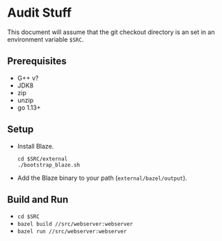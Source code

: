 # Audit Stuff

This document will assume that the git checkout directory is an set in an environment variable `$SRC`.

## Prerequisites

- G++ v?
- JDK8
- zip
- unzip
- go 1.13+ 

## Setup

- Install Blaze.

    ```
    cd $SRC/external
    ./bootstrap_blaze.sh
    ```
- Add the Blaze binary to your path (`external/bazel/output`).

## Build and Run

- `cd $SRC`
- `bazel build //src/webserver:webserver`
- `bazel run //src/webserver:webserver`
